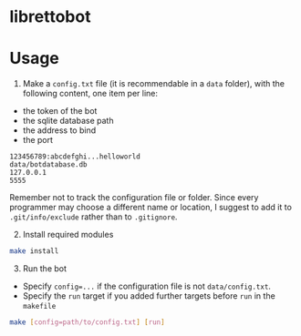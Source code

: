 # librettobot

# Usage
1. Make a `config.txt` file (it is recommendable in a `data` folder),
with the following content, one item per line:
  - the token of the bot
  - the sqlite database path
  - the address to bind
  - the port

  ```
  123456789:abcdefghi...helloworld
  data/botdatabase.db
  127.0.0.1
  5555
  ```
  Remember not to track the configuration file or folder.
  Since every programmer may choose a different name or location, I suggest
  to add it to `.git/info/exclude` rather than to `.gitignore`.

2. Install required modules

  ```bash
  make install
  ```

3. Run the bot
  - Specify `config=...` if the configuration file is not `data/config.txt`.
  - Specify the `run` target if you added further targets before `run`
  in the `makefile`

  ```bash
  make [config=path/to/config.txt] [run]
  ```
